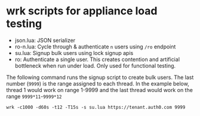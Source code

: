# wrk scripts for appliance load testing 

- json.lua: JSON serializer
- ro-n.lua: Cycle through & authenticate `n` users using `/ro` endpoint
- su.lua: Signup bulk users using lock signup apis
- ro: Authenticate a single user. This creates contention and artificial bottleneck when run under load. Only used for functional testing.

The following command runs the signup script to create bulk users. The last number (`9999`) is the range assigned to each thread. In the example below, thread 1 would work on range 1-9999 and the last thread would work on the range `9999*11`-`9999*12`

`wrk -c1000 -d60s -t12 -T15s -s su.lua https://tenant.auth0.com 9999`
